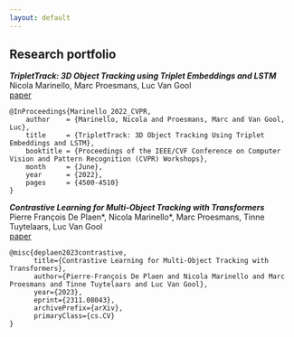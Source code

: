 ```yaml
---
layout: default
---
```


<!--

## Résumé

***PhD candidate in Computer Vision***<br>
***KU Leuven, Belgium***

* Topic: 3D surround vehicle awareness and re-identification for autonomous driving applications. Research carried out at the TRACE Lab at KU Leuven (Toyota Research on Automated Cars in Europe - Leuven).

***M.Sc. in Telecommunication Engineering***<br>
***University of Padova, Italy***

* Thesis title: Convolutional Neural Network Single-Telescope Reconstruction for the Large Size Telescope of CTA. <http://tesi.cab.unipd.it/62669/>

***B.Sc. in Information Engineering***<br>
***University of Padova, Italy***

* Thesis title: Denial of Service attacks over the TOR network.

***Erasmus***<br>
***University of Oslo, Norway***

* * *

--->

## Research portfolio
***TripletTrack: 3D Object Tracking using Triplet Embeddings and LSTM***<br>
Nicola Marinello, Marc Proesmans, Luc Van Gool<br>
[paper](https://arxiv.org/abs/2210.16204)

```
@InProceedings{Marinello_2022_CVPR,
    author    = {Marinello, Nicola and Proesmans, Marc and Van Gool, Luc},
    title     = {TripletTrack: 3D Object Tracking Using Triplet Embeddings and LSTM},
    booktitle = {Proceedings of the IEEE/CVF Conference on Computer Vision and Pattern Recognition (CVPR) Workshops},
    month     = {June},
    year      = {2022},
    pages     = {4500-4510}
}
```

***Contrastive Learning for Multi-Object Tracking with Transformers***
<br>Pierre François De Plaen*, Nicola Marinello*, Marc Proesmans, Tinne Tuytelaars, Luc Van Gool<br>
[paper](http://arxiv.org/abs/2311.08043)

```
@misc{deplaen2023contrastive,
      title={Contrastive Learning for Multi-Object Tracking with Transformers}, 
      author={Pierre-François De Plaen and Nicola Marinello and Marc Proesmans and Tinne Tuytelaars and Luc Van Gool},
      year={2023},
      eprint={2311.08043},
      archivePrefix={arXiv},
      primaryClass={cs.CV}
}
```

